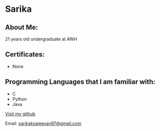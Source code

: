 # Sarika

## About Me:

21 years old undergraduate at AWH

## Certificates:

- None

## Programming Languages that I am familiar with:

- C
- Python
- Java

[Visit my github](https://github.com/Sarika425)

Email: sarikaksajeevan97@gmail.com

